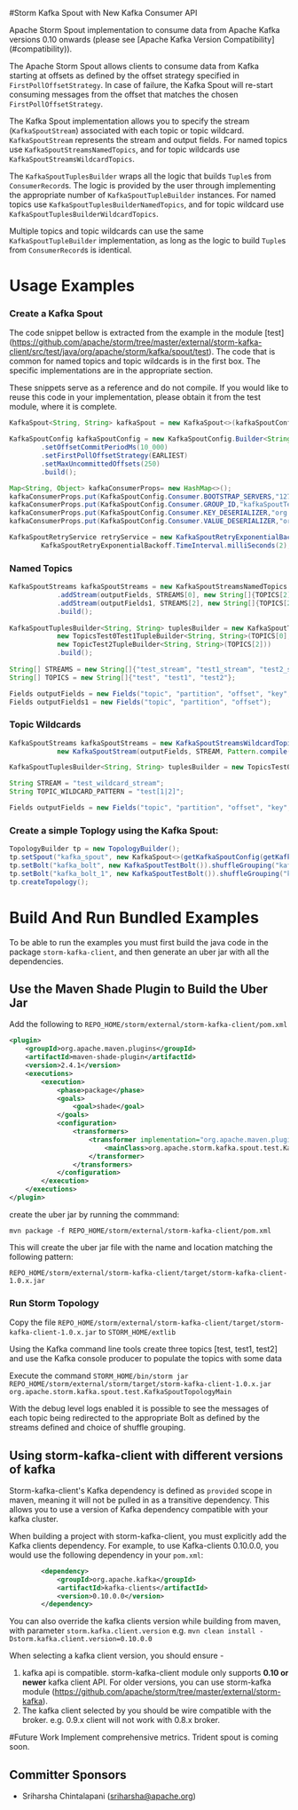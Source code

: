 #Storm Kafka Spout with New Kafka Consumer API

Apache Storm Spout implementation to consume data from Apache Kafka versions 0.10 onwards (please see [Apache Kafka Version Compatibility] (#compatibility)). 

The Apache Storm Spout allows clients to consume data from Kafka starting at offsets as defined by the offset strategy specified in `FirstPollOffsetStrategy`. 
In case of failure, the Kafka Spout will re-start consuming messages from the offset that matches the chosen `FirstPollOffsetStrategy`.

The Kafka Spout implementation allows you to specify the stream (`KafkaSpoutStream`) associated with each topic or topic wildcard. `KafkaSpoutStream` represents the stream and output fields. For named topics use `KafkaSpoutStreamsNamedTopics`, and for topic wildcards use `KafkaSpoutStreamsWildcardTopics`. 

The `KafkaSpoutTuplesBuilder` wraps all the logic that builds `Tuple`s from `ConsumerRecord`s. The logic is provided by the user through implementing the appropriate number of `KafkaSpoutTupleBuilder` instances. For named topics use `KafkaSpoutTuplesBuilderNamedTopics`, and for topic wildcard use `KafkaSpoutTuplesBuilderWildcardTopics`.

Multiple topics and topic wildcards can use the same `KafkaSpoutTupleBuilder` implementation, as long as the logic to build `Tuple`s from `ConsumerRecord`s is identical.


# Usage Examples

### Create a Kafka Spout

The code snippet bellow is extracted from the example in the module [test] (https://github.com/apache/storm/tree/master/external/storm-kafka-client/src/test/java/org/apache/storm/kafka/spout/test). The code that is common for named topics and topic wildcards is in the first box. The specific implementations are in the appropriate section. 

These snippets serve as a reference and do not compile. If you would like to reuse this code in your implementation, please obtain it from the test module, where it is complete.

```java
KafkaSpout<String, String> kafkaSpout = new KafkaSpout<>(kafkaSpoutConfig);

KafkaSpoutConfig kafkaSpoutConfig = new KafkaSpoutConfig.Builder<String, String>(kafkaConsumerProps, kafkaSpoutStreams, tuplesBuilder, retryService)
        .setOffsetCommitPeriodMs(10_000)
        .setFirstPollOffsetStrategy(EARLIEST)
        .setMaxUncommittedOffsets(250)
        .build();

Map<String, Object> kafkaConsumerProps= new HashMap<>();
kafkaConsumerProps.put(KafkaSpoutConfig.Consumer.BOOTSTRAP_SERVERS,"127.0.0.1:9092");
kafkaConsumerProps.put(KafkaSpoutConfig.Consumer.GROUP_ID,"kafkaSpoutTestGroup");
kafkaConsumerProps.put(KafkaSpoutConfig.Consumer.KEY_DESERIALIZER,"org.apache.kafka.common.serialization.StringDeserializer");
kafkaConsumerProps.put(KafkaSpoutConfig.Consumer.VALUE_DESERIALIZER,"org.apache.kafka.common.serialization.StringDeserializer");

KafkaSpoutRetryService retryService = new KafkaSpoutRetryExponentialBackoff(KafkaSpoutRetryExponentialBackoff.TimeInterval.microSeconds(500),
        KafkaSpoutRetryExponentialBackoff.TimeInterval.milliSeconds(2), Integer.MAX_VALUE, KafkaSpoutRetryExponentialBackoff.TimeInterval.seconds(10));
```

### Named Topics
```java
KafkaSpoutStreams kafkaSpoutStreams = new KafkaSpoutStreamsNamedTopics.Builder(outputFields, STREAMS[0], new String[]{TOPICS[0], TOPICS[1]})
            .addStream(outputFields, STREAMS[0], new String[]{TOPICS[2]})  // contents of topic test2 sent to test_stream
            .addStream(outputFields1, STREAMS[2], new String[]{TOPICS[2]})  // contents of topic test2 sent to test2_stream
            .build();
            
KafkaSpoutTuplesBuilder<String, String> tuplesBuilder = new KafkaSpoutTuplesBuilderNamedTopics.Builder<>(
            new TopicsTest0Test1TupleBuilder<String, String>(TOPICS[0], TOPICS[1]),
            new TopicTest2TupleBuilder<String, String>(TOPICS[2]))
            .build();
            
String[] STREAMS = new String[]{"test_stream", "test1_stream", "test2_stream"};
String[] TOPICS = new String[]{"test", "test1", "test2"};

Fields outputFields = new Fields("topic", "partition", "offset", "key", "value");
Fields outputFields1 = new Fields("topic", "partition", "offset");
```

### Topic Wildcards
```java
KafkaSpoutStreams kafkaSpoutStreams = new KafkaSpoutStreamsWildcardTopics(
            new KafkaSpoutStream(outputFields, STREAM, Pattern.compile(TOPIC_WILDCARD_PATTERN)));

KafkaSpoutTuplesBuilder<String, String> tuplesBuilder = new TopicsTest0Test1TupleBuilder<>(TOPIC_WILDCARD_PATTERN);

String STREAM = "test_wildcard_stream";
String TOPIC_WILDCARD_PATTERN = "test[1|2]";

Fields outputFields = new Fields("topic", "partition", "offset", "key", "value");
```

### Create a simple Toplogy using the Kafka Spout:


```java
TopologyBuilder tp = new TopologyBuilder();
tp.setSpout("kafka_spout", new KafkaSpout<>(getKafkaSpoutConfig(getKafkaSpoutStreams())), 1);
tp.setBolt("kafka_bolt", new KafkaSpoutTestBolt()).shuffleGrouping("kafka_spout", STREAMS[0]);
tp.setBolt("kafka_bolt_1", new KafkaSpoutTestBolt()).shuffleGrouping("kafka_spout", STREAMS[2]);
tp.createTopology();
```

# Build And Run Bundled Examples  
To be able to run the examples you must first build the java code in the package `storm-kafka-client`, 
and then generate an uber jar with all the dependencies.

## Use the Maven Shade Plugin to Build the Uber Jar

Add the following to `REPO_HOME/storm/external/storm-kafka-client/pom.xml`
```xml
<plugin>
    <groupId>org.apache.maven.plugins</groupId>
    <artifactId>maven-shade-plugin</artifactId>
    <version>2.4.1</version>
    <executions>
        <execution>
            <phase>package</phase>
            <goals>
                <goal>shade</goal>
            </goals>
            <configuration>
                <transformers>
                    <transformer implementation="org.apache.maven.plugins.shade.resource.ManifestResourceTransformer">
                        <mainClass>org.apache.storm.kafka.spout.test.KafkaSpoutTopologyMain</mainClass>
                    </transformer>
                </transformers>
            </configuration>
        </execution>
    </executions>
</plugin>
```

create the uber jar by running the commmand:

`mvn package -f REPO_HOME/storm/external/storm-kafka-client/pom.xml`

This will create the uber jar file with the name and location matching the following pattern:
 
`REPO_HOME/storm/external/storm-kafka-client/target/storm-kafka-client-1.0.x.jar`

### Run Storm Topology

Copy the file `REPO_HOME/storm/external/storm-kafka-client/target/storm-kafka-client-1.0.x.jar` to `STORM_HOME/extlib`

Using the Kafka command line tools create three topics [test, test1, test2] and use the Kafka console producer to populate the topics with some data 

Execute the command `STORM_HOME/bin/storm jar REPO_HOME/storm/external/storm/target/storm-kafka-client-1.0.x.jar org.apache.storm.kafka.spout.test.KafkaSpoutTopologyMain`

With the debug level logs enabled it is possible to see the messages of each topic being redirected to the appropriate Bolt as defined 
by the streams defined and choice of shuffle grouping.

## Using storm-kafka-client with different versions of kafka

Storm-kafka-client's Kafka dependency is defined as `provided` scope in maven, meaning it will not be pulled in
as a transitive dependency. This allows you to use a version of Kafka dependency compatible with your kafka cluster.

When building a project with storm-kafka-client, you must explicitly add the Kafka clients dependency. For example, to
use Kafka-clients 0.10.0.0, you would use the following dependency in your `pom.xml`:

```xml
        <dependency>
            <groupId>org.apache.kafka</groupId>
            <artifactId>kafka-clients</artifactId>
            <version>0.10.0.0</version>
        </dependency>
```

You can also override the kafka clients version while building from maven, with parameter `storm.kafka.client.version`
e.g. `mvn clean install -Dstorm.kafka.client.version=0.10.0.0`

When selecting a kafka client version, you should ensure -
 1. kafka api is compatible. storm-kafka-client module only supports **0.10 or newer** kafka client API. For older versions,
 you can use storm-kafka module (https://github.com/apache/storm/tree/master/external/storm-kafka).
 2. The kafka client selected by you should be wire compatible with the broker. e.g. 0.9.x client will not work with
 0.8.x broker.


#Future Work
 Implement comprehensive metrics. Trident spout is coming soon.

## Committer Sponsors
 * Sriharsha Chintalapani ([sriharsha@apache.org](mailto:sriharsha@apache.org))
